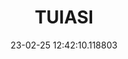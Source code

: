 ---
date: 23-02-25 12:42:10.118803
excerpt: UNIVERSITATEA TEHNICA GHEORGHE ASACHI DIN IASI
header:
  teaser: assets/images/logos/partners_logos/teaser_pngs/TUIASI_Logo.png
order: 16
sidebar:
- image: assets/images/logos/partners_logos/pngs/TUIASI_Logo.png
  image_alt: logo
  text: TBC
  title: Role
title: TUIASI
---